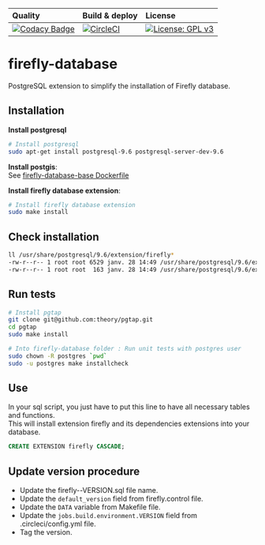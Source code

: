 | Quality | Build & deploy | License |
| :------ | :------------- | :------ |
| [![Codacy Badge](https://api.codacy.com/project/badge/Grade/1aca67fa542644be89da1351fc625f57)](https://www.codacy.com/app/celiangarcia/firefly-database?utm_source=github.com&amp;utm_medium=referral&amp;utm_content=celian-garcia/firefly-database&amp;utm_campaign=Badge_Grade) | [![CircleCI](https://circleci.com/gh/celian-garcia/firefly-database.svg?style=shield)](https://circleci.com/gh/celian-garcia/firefly-database) | [![License: GPL v3](https://img.shields.io/badge/License-GPL%20v3-blue.svg)](https://www.gnu.org/licenses/gpl-3.0) |

# firefly-database
PostgreSQL extension to simplify the installation of Firefly database.

## Installation

**Install postgresql**
```bash
# Install postgresql
sudo apt-get install postgresql-9.6 postgresql-server-dev-9.6
```

**Install postgis**: <br>
See [firefly-database-base Dockerfile](https://github.com/celian-garcia/firefly-docker-bases/blob/master/firefly-database-base/0.1/Dockerfile)

**Install firefly database extension**:
```bash
# Install firefly database extension
sudo make install
```

## Check installation

```bash
ll /usr/share/postgresql/9.6/extension/firefly*
-rw-r--r-- 1 root root 6529 janv. 28 14:49 /usr/share/postgresql/9.6/extension/firefly--0.0.1.sql
-rw-r--r-- 1 root root  163 janv. 28 14:49 /usr/share/postgresql/9.6/extension/firefly.control
```

## Run tests
```bash
# Install pgtap
git clone git@github.com:theory/pgtap.git
cd pgtap
sudo make install

# Into firefly-database folder : Run unit tests with postgres user
sudo chown -R postgres `pwd`
sudo -u postgres make installcheck  
```

## Use
In your sql script, you just have to put this line to have all necessary tables and functions.<br>
This will install extension firefly and its dependencies extensions into your database.

```sql
CREATE EXTENSION firefly CASCADE;
```

## Update version procedure
* Update the firefly--VERSION.sql file name.
* Update the `default_version` field from firefly.control file.
* Update the `DATA` variable from Makefile file.
* Update the `jobs.build.environment.VERSION` field from .circleci/config.yml file.
* Tag the version.
